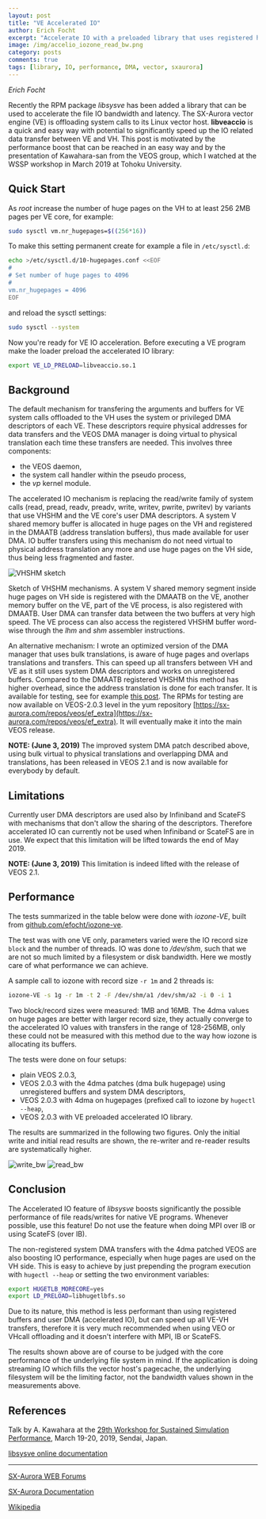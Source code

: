 ```yaml
---
layout: post
title: "VE Accelerated IO" 
author: Erich Focht
excerpt: "Accelerate IO with a preloaded library that uses registered huge page buffers and the user DMA descriptors on the VE"
image: /img/accelio_iozone_read_bw.png
category: posts
comments: true
tags: [library, IO, performance, DMA, vector, sxaurora]
---
```


*Erich Focht*

Recently the RPM package *libsysve* has been added a library that can
be used to accelerate the file IO bandwidth and latency. The SX-Aurora
vector engine (VE) is offloading system calls to its Linux vector
host. **libveaccio** is a quick and easy way with potential to
significantly speed up the IO related data transfer between VE and VH.
This post is motivated by the performance boost that can be reached in
an easy way and by the presentation of Kawahara-san from the VEOS
group, which I watched at the WSSP workshop in March 2019 at Tohoku
University.


## Quick Start

As *root* increase the number of huge pages on the VH to at least 256
2MB pages per VE core, for example:
```bash
sudo sysctl vm.nr_hugepages=$((256*16))
```
To make this setting permanent create for example a file in `/etc/sysctl.d`:
```bash
echo >/etc/sysctl.d/10-hugepages.conf <<EOF
#
# Set number of huge pages to 4096
#
vm.nr_hugepages = 4096
EOF
```
and reload the sysctl settings:
```bash
sudo sysctl --system
```

Now you're ready for VE IO acceleration. Before executing a VE
program make the loader preload the accelerated IO library:
```bash
export VE_LD_PRELOAD=libveaccio.so.1
```


## Background

The default mechanism for transfering the arguments and buffers for VE
system calls offloaded to the VH uses the system or privileged DMA
descriptors of each VE. These descriptors require physical addresses
for data transfers and the VEOS DMA manager is doing virtual to
physical translation each time these transfers are needed. This
involves three components:
- the VEOS daemon,
- the system call handler within the pseudo process,
- the *vp* kernel module.

The accelerated IO mechanism is replacing the read/write family of
system calls (read, pread, readv, preadv, write, writev, pwrite,
pwritev) by variants that use VHSHM and the VE core's user DMA
descriptors. A system V shared memory buffer is allocated in huge
pages on the VH and registered in the DMAATB (address translation
buffers), thus made available for user DMA. IO buffer transfers using
this mechanism do not need virtual to physical address translation any
more and use huge pages on the VH side, thus being less fragmented and
faster.

![VHSHM sketch](/img/VHSHM_sketch.png)

Sketch of VHSHM mechanisms. A system V shared memory segment inside
huge pages on VH side is registered with the DMAATB on the VE, another
memory buffer on the VE, part of the VE process, is also registered
with DMAATB. User DMA can transfer data between the two buffers at
very high speed. The VE process can also access the registered VHSHM
buffer word-wise through the *lhm* and *shm* assembler instructions.


An  alternative mechanism:  I wrote  an optimized  version of  the DMA
manager  that uses  bulk  translations,  is aware  of  huge pages  and
overlaps translations and  transfers. This can speed  up all transfers
between VH and VE as it still uses system DMA descriptors and works on
unregistered  buffers. Compared  to the  DMAATB registered  VHSHM this
method has higher overhead, since  the address translation is done for
each  transfer. It  is available  for testing,  see for  example [this
post](https://sx-aurora.github.io/posts/Testing-VEOS-DMA-prof/).   The
RPMs for  testing are  now available  on VEOS-2.0.3  level in  the yum
repository
[https://sx-aurora.com/repos/veos/ef_extra](https://sx-aurora.com/repos/veos/ef_extra).
It will eventually make it into the main VEOS release.

**NOTE: (June 3, 2019)** The improved system DMA patch described above, using bulk
virtual to physical translations and overlapping DMA and translations,
has been released in VEOS 2.1 and is now available for everybody by
default.


## Limitations

Currently user DMA descriptors are used also by Infiniband and ScateFS
with mechanisms that don't allow the sharing of the
descriptors. Therefore accelerated IO can currently not be used when
Infiniband or ScateFS are in use. We expect that this limitation will
be lifted towards the end of May 2019.

**NOTE: (June 3, 2019)** This limitation is indeed lifted with the
release of VEOS 2.1.

## Performance

The tests summarized in the table below were done with *iozone-VE*,
built from [github.com/efocht/iozone-ve](https://github.com/efocht/iozone-ve).

The test was with one VE only, parameters varied were the IO record
size `block` and the number of threads. IO was done to */dev/shm*,
such that we are not so much limited by a filesystem or disk
bandwidth. Here we mostly care of what performance we can achieve.

A sample call to iozone with record size `-r 1m` and 2 threads is:
```sh
iozone-VE -s 1g -r 1m -t 2 -F /dev/shm/a1 /dev/shm/a2 -i 0 -i 1
```
Two block/record sizes were measured: 1MB and 16MB. The 4dma values on
huge pages are better with larger record size, they actually converge
to the accelerated IO values with transfers in the range of 128-256MB,
only these could not be measured with this method due to the way how
iozone is allocating its buffers.

The tests were done on four setups:

* plain VEOS 2.0.3,
* VEOS 2.0.3 with the 4dma patches (dma bulk hugepage) using unregistered buffers and system DMA descriptors,
* VEOS 2.0.3 with 4dma on hugepages (prefixed call to iozone by `hugectl --heap`,
* VEOS 2.0.3 with VE preloaded accelerated IO library.

The results are summarized in the following two figures. Only the initial write and initial read results are shown, the re-writer and re-reader results are systematically higher.

![write_bw](/img/accelio_iozone_write_bw.png)
![read_bw](/img/accelio_iozone_read_bw.png)


## Conclusion

The Accelerated IO feature of *libsysve* boosts significantly the
possible performance of file reads/writes for native VE
programs. Whenever possible, use this feature! Do not use the feature
when doing MPI over IB or using ScateFS (over IB).

The non-registered system DMA transfers with the 4dma patched VEOS are
also boosting IO performance, especially when huge pages are used on
the VH side. This is easy to achieve by just prepending the program
execution with `hugectl --heap` or setting the two environment
variables:
```sh
export HUGETLB_MORECORE=yes
export LD_PRELOAD=libhugetlbfs.so
```
Due to its nature, this method is less performant than using
registered buffers and user DMA (accelerated IO), but can speed up all
VE-VH transfers, therefore it is very much recommended when using VEO
or VHcall offloading and it doesn't interfere with MPI, IB or ScateFS.

The results shown above are of course to be judged with the core
performance of the underlying file system in mind. If the application
is doing streaming IO which fills the vector host's pagecache, the
underlying filesystem will be the limiting factor, not the bandwidth
values shown in the measurements above.


## References

Talk by A. Kawahara at the [29th Workshop for Sustained Simulation
Performance](https://www.sc.cc.tohoku.ac.jp/wssp29/en/program.html),
March 19-20, 2019, Sendai, Japan.

[libsysve online documentation](https://veos-sxarr-nec.github.io/libsysve/group__veaccio.html)


---

[SX-Aurora WEB Forums](https://www.hpc.nec/forums/)

[SX-Aurora Documentation](https://www.hpc.nec/documents/)

[Wikipedia](https://en.wikipedia.org/wiki/SX-Aurora_TSUBASA)
